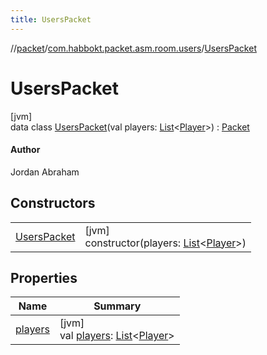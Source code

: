 ```yaml
---
title: UsersPacket
---
```

//[packet](../../../index.html)/[com.habbokt.packet.asm.room.users](../index.html)/[UsersPacket](index.html)



# UsersPacket



[jvm]\
data class [UsersPacket](index.html)(val players: [List](https://kotlinlang.org/api/latest/jvm/stdlib/kotlin.collections/-list/index.html)&lt;[Player](../../../../api/api/com.habbokt.api.entity.player/-player/index.html)&gt;) : [Packet](../../../../api/api/com.habbokt.api.packet/-packet/index.html)

#### Author



Jordan Abraham



## Constructors


| | |
|---|---|
| [UsersPacket](-users-packet.html) | [jvm]<br>constructor(players: [List](https://kotlinlang.org/api/latest/jvm/stdlib/kotlin.collections/-list/index.html)&lt;[Player](../../../../api/api/com.habbokt.api.entity.player/-player/index.html)&gt;) |


## Properties


| Name | Summary |
|---|---|
| [players](players.html) | [jvm]<br>val [players](players.html): [List](https://kotlinlang.org/api/latest/jvm/stdlib/kotlin.collections/-list/index.html)&lt;[Player](../../../../api/api/com.habbokt.api.entity.player/-player/index.html)&gt; |

